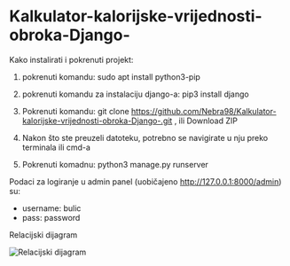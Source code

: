# Kalkulator-kalorijske-vrijednosti-obroka-Django-

Kako instalirati i pokrenuti projekt:

1. pokrenuti komandu: sudo apt install python3-pip

2. pokrenuti komandu za instalaciju django-a: pip3 install django

3. Pokrenuti komandu: git clone https://github.com/Nebra98/Kalkulator-kalorijske-vrijednosti-obroka-Django-.git , ili Download ZIP

4. Nakon što ste preuzeli datoteku, potrebno se navigirate u nju preko terminala ili cmd-a

5. Pokrenuti komadnu: python3 manage.py runserver

Podaci za logiranje u admin panel (uobičajeno http://127.0.0.1:8000/admin) su:
- username: bulic
- pass: password


Relacijski dijagram

![Relacijski dijagram](https://i.ibb.co/k40gfnb/Screenshot-from-2020-07-02-18-49-02.png)
